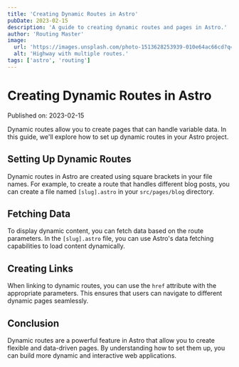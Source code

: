 ```yaml
---
title: 'Creating Dynamic Routes in Astro'
pubDate: 2023-02-15
description: 'A guide to creating dynamic routes and pages in Astro.'
author: 'Routing Master'
image:
  url: 'https://images.unsplash.com/photo-1513628253939-010e64ac66cd?q=80&w=2074&auto=format&fit=crop&ixlib=rb-4.0.3&ixid=M3wxMjA3fDB8MHxwaG90by1wYWdlfHx8fGVufDB8fHx8fA%3D%3D'
  alt: 'Highway with multiple routes.'
tags: ['astro', 'routing']
---
```


# Creating Dynamic Routes in Astro

Published on: 2023-02-15

Dynamic routes allow you to create pages that can handle variable data. In this guide, we'll explore how to set up dynamic routes in your Astro project.

## Setting Up Dynamic Routes

Dynamic routes in Astro are created using square brackets in your file names. For example, to create a route that handles different blog posts, you can create a file named `[slug].astro` in your `src/pages/blog` directory.

## Fetching Data

To display dynamic content, you can fetch data based on the route parameters. In the `[slug].astro` file, you can use Astro's data fetching capabilities to load content dynamically.

## Creating Links

When linking to dynamic routes, you can use the `href` attribute with the appropriate parameters. This ensures that users can navigate to different dynamic pages seamlessly.

## Conclusion

Dynamic routes are a powerful feature in Astro that allow you to create flexible and data-driven pages. By understanding how to set them up, you can build more dynamic and interactive web applications.
